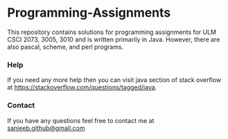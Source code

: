 # Programming-Assignments
This repository contains solutions for programming assignments for ULM CSCI 2073, 3005, 3010 and is written primarily in Java. However, there are also pascal, scheme, and perl programs.

### Help
If you need any more help then you can visit java section of stack overflow at https://stackoverflow.com/questions/tagged/java. 

### Contact
If you have any questions feel free to contact me at sanjeeb.github@gmail.com
